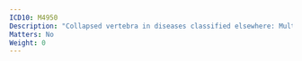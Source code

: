 ```yaml
---
ICD10: M4950
Description: "Collapsed vertebra in diseases classified elsewhere: Multiple sites in spine"
Matters: No
Weight: 0
---
```

